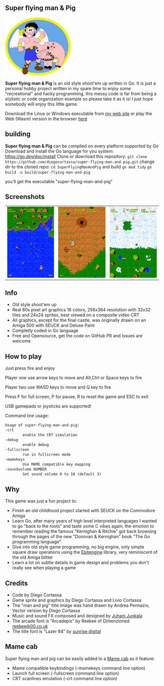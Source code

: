 ## Super flying man & Pig
![Title Image](assets/Title.png)

**Super flying man & Pig** is an old style shoot'em up written in Go.
It is just a personal hobby project written in my spare time to enjoy some "recreational" and hacky programming, this messy code is far from being a stylistic or code organization example so please take it as it is!
I just hope somebody will enjoy this little game.

Download the Linux or Windows executable from [my web site](https://www.cortassa.net/sfmap/) or play the Web (Wasm) version in the browser [here](https://www.cortassa.net/sfmap/wasm/)

## building
**Super flying man & Pig** can be compiled on every platform supported by Go
Download and install the Go language for you system:
https://go.dev/doc/install
Clone or download this repository:
`git clone https://github.com/diegocortassa/super-flying-man-and-pig.git`
change dir to the cloned repo:
`cd SuperFlyingManAndPig`
and build
`go mod tidy`
`go build -o build/super-flying-man-and-pig`

you'll get the executable "super-flying-man-and-pig"

## Screenshots
|                                      |                                      |                                      |
| ------------------------------------ | ------------------------------------ | ------------------------------------ |
|![alt text](assets/README/Snap_01.png)|![alt text](assets/README/Snap_02.png)|![alt text](assets/README/Snap_03.png)|


## Info
- Old style shoot'em up
- Real 80s pixel art graphics 16 colors, 256x384 resolution with 32x32 tiles and 24x24 sprites, best viewed on a composite video CRT
- All graphics, except for the final castle, was originally drawn on an Amiga 500 with SEUCK and Deluxe Paint
- Completly coded in Go language
- Free and Opensource, get the code on GitHub PR and Issues are welcome

## How to play
Just press fire and enjoy

Player one use arrow keys to move and Alt,Ctrl or Space keys to fire

Player two use WASD keys to move and Q key to fire

Press F for full screen, P for pause, R to reset the game and ESC to exit

USB gamepads or joysticks are supported!

Command line usage:
```
Usage of super-flying-man-and-pig:
-crt
        enable the CRT simulation
-debug
        enable debug
-fullscreen
        run in fullscreen mode
-mamekeys
        Use MAME compatible key mapping
-soundvolume NUMBER
        Set sound volume 0 to 10 (default 3)
```

## Why
This game was just a fun project to:

- Finish an old childhood project started with SEUCK on the Commodore Amiga
- Learn Go, after many years of high level interpreted languages I wanted to go "back to the roots" and taste some C vibes again, the emotion to remember reading the famous "Kernighan & Ritchie" got back browsing through the pages of the new "Donovan & Kernighan" book "The Go programming language"
- Dive into old style game programming, no big engine, only simple square draw operations using the [Ebitengine](https://ebitengine.org/) library, very reminiscent of the old Amiga blitter
- Learn a lot on subtle details in game design and problems you don't really see when playing a game

## Credits
- Code by Diego Cortassa
- Game sprite and graphics by Diego Cortassa and Livio Cortassa
- The "man and pig" title image was hand drawn by Andrea Pennazio, Vector version by Diego Cortassa
- Music and sound FX composed and designed by [Juhani Junkala](https://juhanijunkala.com/)
- The arcade font is "Arcadepix" by Reekee of Dimenzioned reekee@00.co.uk
- The title font is "Lazer 84" by [sunrise digital](https://sunrise-digital.net/font.html)

## Mame cab
Super flying man and pig can be easily added to a [Mame cab](http://wp.arcadeitalia.net/guida-al-mamecab/) as it feature:

- Mame compatible keybindings (-mamekeys command line option)
- Launch full screen (-fullscreen command line option)
- CRT scanlines emulation (-crt command line option)